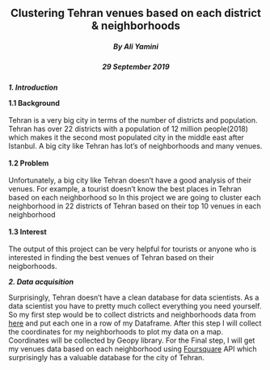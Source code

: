 <div style="text-align:center"><h2><b>Clustering Tehran venues based on each district & neighborhoods</b></h2>
<h5>By Ali Yamini</h5>
<h5>29 September 2019</h5>
</div>

***1.	Introduction***
<p>
<b>1.1	Background</b><br><br>
Tehran is a very big city in terms of the number of districts and population. Tehran has over 22 districts with a population of 12 million people(2018) which makes it the second most populated city in the middle east after Istanbul. A big city like Tehran has lot’s of neighborhoods and many venues.<br><br>
<b>1.2	Problem</b><br><br>
Unfortunately, a big city like Tehran doesn’t have a good analysis of their venues. For example, a tourist doesn’t know the best places in Tehran based on each neighborhood so In this project we are going to cluster each neighborhood in 22 districts of Tehran based on their top 10 venues in each neighborhood<br><br>
<b>1.3	Interest</b><br><br>
The output of this project can be very helpful for tourists or anyone who is interested in finding the best venues of Tehran based on their neigborhoods. 
</p>

***2.	Data acquisition***
<p>
Surprisingly, Tehran doesn’t have a clean database for data scientists. As a data scientist you have to pretty much collect everything you need yourself. So my first step would be to collect districts and neighborhoods data from <a href="http://hom.ir/public/826-لیست-مناطق-شهر-تهران" >here</a> and put each one in a row of my Dataframe. After this step I will collect the coordinates for my neighborhoods to plot my data on a map. Coordinates will be collected by Geopy library. For the Final step, I will get my venues data based on each neighborhood using <a href="http://foursquare.com" >Foursquare</a> API which surprisingly has a valuable database for the city of Tehran.
</p>
